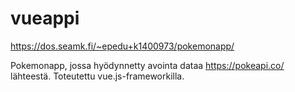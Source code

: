 # vueappi

https://dos.seamk.fi/~epedu+k1400973/pokemonapp/

Pokemonapp, jossa hyödynnetty avointa dataa https://pokeapi.co/ lähteestä. Toteutettu vue.js-frameworkilla. 
